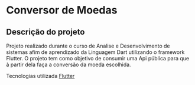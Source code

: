 # Conversor de Moedas

## Descrição do projeto

Projeto realizado durante o curso de Analise e Desenvolvimento de sistemas afim de aprendizado da Linguagem Dart utilizando o framework Flutter. O projeto tem como objetivo de consumir uma Api pública para que à partir dela faça a conversão da moeda escolhida.

Tecnologias utilizada
[Flutter](https://flutter.dev/)
